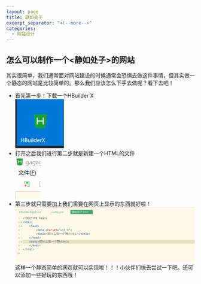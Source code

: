 ```yaml
---
layout: page
title: 静如处子
excerpt_separator: "<!--more-->"
categories:
  - 网站设计
---
```

## 怎么可以制作一个<静如处子>的网站 <!--more-->
其实很简单，我们通常面对网站建设的时候通常会恐惧去做这件事情，但其实做一个静态的网站是比较简单的。那么我们应该怎么下手去做呢？看下去吧！  
* 首先第一步！下载一个HBuilder X  
![HBuilder x标签](data:image/png;base64,iVBORw0KGgoAAAANSUhEUgAAAIIAAACDCAYAAABBX8NYAAAAAXNSR0IArs4c%0A6QAAAARnQU1BAACxjwv8YQUAAAAJcEhZcwAAEnQAABJ0Ad5mH3gAAA+TSURB%0AVHhe7Z17bBzVFcbjOCQhmJCHje04/Nf47YSXHQQNj4KAtEpQ1VaqBBRRJCpU%0ACaqqRZiQlwshISUJJCEmsWM7L959gNIiKrW0RZSWhkdCElqE2vxTtQUFqgpo%0ABc3p/e7MN3t39u7GjonZe+eO9dPM3Dkz93jOt+c+dnZ3XGtzi7S3tmnaWlpl%0A3B2HAxljbnu7jEPwIYaOtnYtBpthwG+0EJgJWpqagxAySntLSyQEZAOIIQgh%0Am8xtU3FnRsAaTYTNMOA3WggQAfsJWNsMA36T1zSgjzC3vcNqGPCbeRw1sFkI%0AGSGb6KYB2YBzCUEI2aSjVcUdwTexGQb8Juksom+ANbKCzTDgN3nDR4rBZhjw%0AmzwhhIyQXZJRA2iJ32+wGQb8ph2dRY4YdGYIGSGTdKBpQN+AIghCyCZtmFnk%0A288QQWvoLGaSqGlAHyEWQnvoI2QS3TRACBQDOow2w4DftDY3R00Dm4UghGyi%0AmwY2CcwKNsOA3+imAcGnGJqbVIqwGAb8Ro8a2CxABFjbDAN+Ez28GvcRsA59%0AhGwyr6MjN2ogNsOA3ySdRYBsgLXNMOA3eZ1FEDJCNklmFgGHkDbDgN8ko4aQ%0AEbKNHjUwG6CPEEYN2UT3ESACEjJCNklGDRAAskEQQjbJexs6ZITs0o64MyNQ%0AEDbDgN/g445aCJxMCp3FbKKfR4AAOto7Qh8hw+h5BDYJbB5shgG/0UJAJxFC%0AoBhshgG/0fMI7B8wM9gMA36jZxbZNwhCyC66s0gREJthuVO5Yq+cumaTYuPI%0AWb1JJt+75cRY9ZBa98qpqxRqPbHnSanoft3qYzmTvOlkZgWbYblz6pp1MmvX%0AAmnY0XlCzBrqlHq1Hik4b9bQ+QnTN98i45e8ZPWxnMmbYqYgbIblzuRV26Ru%0A56Uya1AF5LNioFOmbrhVKpa8bPWxnEmGj65nhEk/2KVeoV+wB2jM6JSqdbfL%0AuO5XrT6WM8mogRnB1c7iKSt/InUDl1uCM3bUD3ZJ1doVSggHrD6WM3kPpvCt%0AaJthuVO57Dmp3npF1FZbgjQW1A9dKFPWrFX+vFHgX7mT9+6jy01DxV2/lZm9%0ACz9bIez4vBo5bLb6V+5oISAL4MMteL/BWSHc+UeZ0ftlFZCuggCNFXVDl8qk%0AVdut/pU7Hj2Ysl+mb7pWGobmW4NUs/0cmd4/V6r756m2/DyrTSnOjM8HdQP2%0A82tVZ3Viz6MW38ofbyaUxt1xUKZtuFkadhUKoWb7PLn5+W4ZPPy4rH5lszTt%0AvqTAphQNKstc/4vbZNuhR6Tv0KNywZOLlBjOLbCrG7hCd1rt/pU3UWdRBd+H%0Ab0yZuv570rDzgoIATetrk51vPiVY3v7XETnnsatV+fCzwllKCBv3D8ox9Ydl%0A8d6bVIY4u8CudmChTFj+rNW3cif54Q79NbxKBBCDzdAFTlvbIw277UIYUNkA%0Ay5/ee1vOPgEhrH+tTz4+9okcO3ZMFu290SqEmm0LZfzS31h9K3fadB8hzgj8%0AwgyboQtMXv2AzCqSEU66EHZ0qlHLYienl0EiBIgA366Gtc3QBSbeMyD1uy7M%0AD5BibITQpTqrX1ejl1esvpU70EDedzG7+l4DmNDzhNQOfTZCmL1TCWHjDcoP%0A9yaTgP7lHrNpcFkIlcuelZp+NWpITSqlhTDv0aukXvX6MYwcDg2DnccVQsOu%0ALjlj/betfrmAfopZjxhiMegUYTF0gfGYXXz4MiWEzrwgmUJ4+/0jcuXT18m5%0Ajy+U8x//4rA474kvybaDj8gnpYSwe75UrVti9csFtBD4yy3A5T5CRfc+mblF%0AvdpVe20GyRTCRx//R/a/e1j2/XO/4sCw+dsH/9DDx6JC2DNfptx3n9UvF2hp%0AasrPCMBm6AYHZPrmr0mDaq/NIJlCGO1SSgiTV/VafHKDaGZRZQSKweUJJTD1%0AwRtKCgHp/ehH78m7Hx4dNu98dFQ++PhDfX6pPsLEu3dbfXKBKCO0RZnAByGc%0AseE23V6bQTKF8Nb7f5WLf/xVad5zmbQ+cvmwaFdseWNnyT4CRiGVK562+uQC%0AWgiYTGAfweVRA6i6f2lJIXDUgPcK6gfUqGAYzFbXKDlqUKOUmv5OGb/0V1af%0AXCB+00k1DXFWcLuPcFimrF5X8MZTWgif+jyCGqXUbLtUKpb83uqTC2gh6I/D%0Aq0zg9tvQEZPuHpD6En2EkyGE2WqUUt27UNX/WoE/rpA8mEJcfq8BnLLyKfUK%0AzQ/kyRYCOqcz1Ghl3B2HCvxxhbizmBMCnlKyGbpC5dLnpHZABcgQw0kXgmqK%0Apj54k9UfV9BNA7JATgxuZ4SKJS9Idd8CJYTc7CKEMPTmk1oIb73/lxN6HuGB%0A17erUcP/9DUW7/1mvhD2zJfT8Ri7xR9XQD8xeVQtygjuzixquvdJ9dYrpcEQ%0AQrUK2k2//L5sPrBDel7eMOInlGYPdsq1z90qm/YPqmsMSdcT+U8oYZRy2trV%0Adn8coQUZAc1BLiu4nRHw7l917+LoY2xxoOp1MLtk9tB8OavIM43HA4+r4XyA%0AD7LkHdvVJZPufdjiizskQoAIMJ/gvhAOy7Qt1xbMLp404r7IKT3uzioC3TRE%0ATQKygh9COGPTLWMqhNrtXVK5/BmrL66gMwKbhehzDW7PLILT198+hkLAZNIC%0AGX/Xr62+uEL0YIoSQtQ8QBDuZ4TT1t4zZkJAX2Tm1qul4s4/WH1xBf08ApsF%0AjBh8EMKUNRv1K9UWuE+bhp2dMuOhr0hFt7uziqC5MZ5QQpPgixAm37tNt93p%0AGcaTAYaOM7Zcr4Tg3iegTXTTYHYUfRDChOU/l2mbr5Oa7VfrzyPWD8aPuI9W%0AGFpcnVI/oBi8SOoGL5eavmviJ5MOFvjhEnEfIRKBL6MGzPnjsfIJy56VSff0%0AS9XalTJt07dUp+4a1cO/SAVT9R9USh9W84H5CEXdwAVS23+VzHz4ejl9w3f1%0AV/VM7HlKKu56UdXn5pPLJokQ0CygefBh1FDIAdWrf0llip/J5Lv7pGrdcpXO%0AvyHVfZdI/Y5oQkgHHIHHq151NNHZrO2fL9VbF8m0jd9RgX9QBf5HUrn0eSWy%0AfeqabmeANHlNgz8ZoRQHVXv+qv5EUuVyfBPb/SrQN0rN1ot18M9Uwcc7iVU/%0AXKkC/5hULnkhCjz6AN3uvrt4PJJRAzIBROBnRiiGCmy3emWrII9f9rz+HqYJ%0AK55RQsGnlVDub+DTJI+qccSQLSEESPw2dNQk+NtHCByP+Mu08PRyNI8AbIYB%0Av8nLCL5MKAVGTnNjY66zyCGkzTDgN00QAoLPrBAyQjbRQkDw2U+Yi5+PtxgG%0A/Ea3BMwIoY+QXeJH1aLRAjODzTDgNwVCCBkhmzRjZhFNAwQQmobsknQWSWga%0AsonOCAg+CELILokQIAI0DUEI2aRxzpzcPAKbB5thwG/0qIFCoBhshgG/SSaU%0AKAZdYDEM+E3SR+DQMQghm+i4MxsEIWQX3UdA8NlHADbDgN8kGcHMCjbDgN80%0AzYmfR+AcQsgI2SR504nZANs2w4Df6FEDmwUQOovZpPFzc0b3XsPvjnyosR3D%0AcuvTf8/bN5d3P/gkz/544FpYNr54VO9jfbxrlPJvOPz00L91nQt6j+SVp31x%0AnSQjcB4B2AyLMVIhmPt/fue/owrSWAgBwE+QLhvtdcuJaEJJf7VeJAL9YUiL%0AYTFK3eh04NP7wwlkKcZKCMgGpu+oF0vazmV0Z1F/Pb8SAAVhMyzGaIVgvtKw%0AjVTMfZC+vnkNmxBgy4Wv2rR/KOdins+AM9DmMfjFfSyw4TEf0F0CfCM7hIDm%0AYaSjBtuNJlhKCSG9P1ohwM7cZ0DN8ykO7mMbZdimEMxrmPAY7X1CzyPwtxqI%0AzbAYuJGllnTgzcUMCBiNEBjEdKfODDzOSwfZPI/bps8mFFax4y6jR4sIPpuG%0Akf64VzpQJumblt5nj5z7oxECymyvZPN8BtK2mELAOn0dgAU+2upxneh5BDYN%0ASgQj/YBLOlAmWEoJAeCmIkDYHgshoI60DSklBDOzYKHPvpB0FvnrLWOZEYAp%0ABNu1zAAA8xqmEIoFEcd5Ps7DYh43KXYN1GOWc9+0cZ0kI7BZOJE+Qjp4BEsp%0AIaSbhmI3fDhCABCN+Yrn9c3zYZ/OCjxeTAhY0pnKFJgP6HkE9g/Goo+QXkx7%0AgGtx4bXN62MpJgSAfS4IXvr8tA0WXs8mBNim6wA4B0taIK6SlxHYPNgMA34T%0ATTHHQkBHMQghm+h5BAqBIwebYcBvogdTlADwPXvsJ9gMA36jmwaOFkLTkF1y%0A7z4qAUAIoWnIJtHDq0oEaB6wDhkhm+TNLGKtv5PXYhjwm2T4yEmlkBGySV5n%0AkVnBZhjwm6RpABAExcB9rFHGrIEy2hHaA/Y1zG3u8zzzuulz8Iv1/LExbgM4%0Ayods0bHhGk9UYZtrZjZCn1mOX7wFuDZ+wqipsUm9Gpr1PqEN7XCcv4SXOxb5%0AAL+wjeujWQWsC7+ThO1iwIbXhx+4LurBNsrTvmGb+6Z/kW2jOtaUrOEXwDb9%0ANMtt+7ppYJDgHNbcNjEDyHPSNoD/JDCvhTWP2c7Xx9VaBw5l8X4U8OhbYZOA%0Ax4HQQYi3ibbBeUZd2MZ1cSN5bfMm86byOIPAfdpG/kT14kam64YQTAFQHPwf%0AeQxlqEOX4Zx4n/XQF2L6hu1iYol8j8RAHxlwM/C0MY8lGQHASQbOxBQB/0nu%0Ap0nbpq+RPoZy7Ocdw7Za45+DCOCsvtFqjUAD/KPmPsuS6+LRu7hOlCEI3M4F%0ANLqxXOfEl6vfDADX8Ak3j0KAH7puBfwwA67rM7ZNcXAbdWjfFFogqu7GOY1J%0A/aybAkAZ/eI296PjOd+4jeBzn8E3M0jSR6BzhMEC2AZzVcpm0LA2z6GNCcpx%0APtcsR50spx3WKKMwcLOjYEQq5j/Em41/CmAbQTeP4TpmvWZd2NZrHIvBTcQN%0A5E1GvcS8wTly/tA/YgoDggC4T/TDBD7xGF/drI/bqI/H6Id5zLTBcQQ32m/U%0APmg/4qBzn2UUAXzWGQGO8CYB85XEwGCfmOWmOFjG83lN81yAMh5L2/MfQxDw%0AjzEgEAZf9RQC/gnzMxkMQIK6Duu3+hHDukxQBj9AugxrU5iol1Cg9AWBZrAp%0ADGYMYB7jPoLKwOJ+mPtRkKN9+pf2NdqOxMo1X/0siwQT+Ywy3UdgMBgQBhSO%0AIdA8hv30zQSw5doGr5cuM883y7DmPwiiQEQ3nUHHNm44y3nzCQOifcYxdUNx%0Abd5sgDpRD19hrIv7Ub3KP/zv8XbOHyPY8c1k3SjDPn1jGX1JCwF+Yc19ruGD%0A6R+36QfLTWHk7CLhUAD0jfu8X5F/zfJ/FRLYivWv0+4AAAAASUVORK5CYII=)  
* 打开之后我们进行第二步就是新建一个HTML的文件    
![新建html文件](data:image/png;base64,iVBORw0KGgoAAAANSUhEUgAAAEQAAABwCAYAAACn+NYJAAAAAXNSR0IArs4c%0A6QAAAARnQU1BAACxjwv8YQUAAAAJcEhZcwAAEnQAABJ0Ad5mH3gAAAgRSURB%0AVHhe7ZeJcxRFFMb3T/AqUVLghRqrNFjmIhG5lFggoKiIIndpEBVPpLwKtVQ8%0AkDLgGQiwWUKuDSEkZANkE4yIAsJGMCGRwFIoKEpIIYiWgHx29/bszryd2Qs3%0AuJX+qr7a2emet69/703PrA1KBikgRAoIkQJCZADiObgLzr21WLy7BItbiw1e%0A0srPlWDp7jJTL2svQ/V+N9p/3SujJaYMQOzbyvFQwyxkVI9B+urRQU4Tn2OQ%0AYeLM6rvxSNMcrG2tl9ESUwYgjm+dGFk3FUkrM3B5YTpzGnoLpwdZG/c5XVwz%0AbsNMuHa7ZbTElAFIVcs6jF0/A0kOtujlaehrH4C+yzORtJx/TxXnfE5Fkj2d%0AjWcKi3MMyoT6p7HJu1VGS0wZgLj3bMKD9U+yxTEYhZm4bdW9SC27C9esGIjL%0Al93iB3IZO762aBAyy0dhgHMM+thZRzFAUxtmY+ehVhktMWUAsuXADkxqeJYt%0ALg03Ft8Be5sTc7fMx6DKcbi04GY/kIsL+iOneiLmbf8IHzQvxvVFQ3Dp0pvx%0AaOOL2Nu5X0ZLTBmAtPzShqmNz6PX8luQUpKDqn3r8c6OTzBk9XhcWHCT6Azu%0ACwpuxMiayVi0c6l4AiWvHCpAzWqai4PHfpbRElMGIN7OA5jZ+BJbXCr6MyDV%0A+zfgw+8KMLpmGq4szGKdMFj4SkcWxtfNRH5LEQrYozi5eCiuYONzNs/D0ZNd%0AMlpiygDkl99/xTNNr4k9IaV0OCq9dXB21OKtbQuR2zgHj3/xsvCj7Pj9HZ+K%0ADvqcQUkuHoLrVg7G618vwB9/n5TRQsjrRn5+vt9OjxceJzt2e+UEri7fOf88%0AN/SjQnGIYwDS9ecxUeWrHLcKIOV716L1yB60dLZj2+Fm5u+Et7Lj1s492NXZ%0Aho932QWQlNIcvLdpIU6fOS2jmavL4xQ/rM/Z65bJ6k52edzw+JtNLsrpYUfy%0ATJziGID8eeovzN08X+wJHEiVdx3y2R4xveEFDKy4F8MqxwvfWjEWT2x8BY62%0ACt8eUjIU6c5RWOTKl5Gs5IWb/bgzkKGUTFS/OipRRa268YtjAMKr+96mRehf%0AeidSynJQs7+ePUXyMXzNRLaZpuIKe5ZwL3Z8T+0j+Ox7h3htTy4dhkGr78eS%0AeoeMZKEuD5y6agRkvhB/xf2WC4ljHAOQs2fP4qOGfAyouBs3leeI/zVvb1+E%0AwZUP4KKCFAGFmz9xRlRPZhvuEnzWsgLJZcMwYu0krPyyXEayUMQL8VXOcL/r%0AKxvHOAYgXEvqCzG06gFcz6r+xrcf4rGNLyGjfDR66d5DLmHHA9lL21NfvobZ%0AX72JfqWDcN/6XFRuqZFRrGTV6jJxLTORtFN37/Pc+b2uLSx+cYKAFDWVYWTt%0AFPbfJBP92BvqNWyD7cPeQumrO38SXe0YiH5snM+d1PAcXJ7wf+x87WtMMmgz%0AFAvRVU5WUl/peMUJAlLxzRpW7RnozRbZe1kakpg1CHog/FOMcbO5M5pexhct%0AX8kooeVPXNrtDb73td1fmD8V9K0uFY84QUDWNTeIt9XexQzICv7Pli2YvcoH%0AYEjLf71iTlEmZm9+C9v3Ncso0cp8M4xe5x4nCEjbwR/weWsRJm98FiNcU5Cx%0Aaox46erjYIAEBPbHb0UWe9QOQ9bqsRi1bjqmND6H4vYq/HTkkIwSpSw3ySj1%0AH8QJAsIfvYdP/IatP3pQuL0cr9a9i4erZuH2NROQVTUW2cx31kzCtJpn8MaG%0ABShprsKOgztx5MRRnPnnjIxiLd7Cxs1QboS6l6VIFK84QUDM1HXiGDy/taJy%0AXx1qDzRg99EO/H7yuByNXvTej7XF4xEnIiA9SQoIkQJCpIAQKSBECgiRAkKk%0AgBApIEQKCJECQqSAEMUMxJVrg82WC5f8Hk58fnZeh/ymkysXtuw8mIycF51T%0AhwgoES3GhVxbNjQeHXnZgevCAulAXjb7nVwfenGtjRfDaD4ceT7WCgNEJmOS%0AQFjrEyOL5onL9YUFYoCnfbfsTF++pp0YoaLoEP5jgSoHiS/MNFGaJO8WE4A6%0A+2HJuYHv4YAwWeYRmaK6ZSz3ASbRrvrMNYkEA9eJBennheoQk7GwQGQBzFKJ%0ARNHtIR15yDZNxrhHBBS45XxATOaFAGIGOTwQ8+siVdSbqlmXBFVdSpxni83T%0AruFA6eItgZjvBz4gPsgBE0Chui6MogYiFqWvMv9xi4q5cn3zQt1q4YBQzpF0%0ASKicwil6IFziB9liXQSOhfxAxHW0uiYWgBIJCJPWupaV1+lcOsT8lokASPfe%0AMloVtUdo6C6JDYjvulg2VTEn3puq1hGmyWiQLDomViBmY+GBmHdWpAoLRFTJ%0AYqFm0ubrKxQzENmBURXb8tUgMsW8h3SXREdIYL4OtTZXSPgR6H8PRLsFItkT%0ARHdadltkSgAg3SsFhEgBIbIdP34cygHbcPYUlANWQIgVEGIFhFgBIVZAiBUQ%0AYgWEWAEhVkCIFRDiuANJK5kQk81ixct2u93vbgFidj6UzwcQ7fi8ANG6gFo/%0Arp8fbysgxOcdSDj3OCD8nJn14/r58Xa3AonFPQZI+6gbTM/32A6xAkKtOqQn%0AdQiHYGWz+dzqliFWQIh7NBC+eDPTefE0B6K5W4EkghUQYgWEWAEhVkCIFRBi%0ABYRYASFWQIgVEGIFhFgBIba1b1sG5YAFEJw6rCytgBArIMQKCLECQqyAECsg%0AxAoIsQJCrIAQKyDECgixAkKsgBArIMQKCLECQqyAECsgBh/Gv7E5X4/FOj1H%0AAAAAAElFTkSuQmCC)  
* 第三步就只需要加上我们需要在网页上显示的东西就好啦！    
![添加所需内容](data:image/png;base64,iVBORw0KGgoAAAANSUhEUgAABLMAAAFxCAYAAACImup6AAAAAXNSR0IArs4c%0A6QAAAARnQU1BAACxjwv8YQUAAAAJcEhZcwAAEnQAABJ0Ad5mH3gAAENySURB%0AVHhe7d3Pix3pYej9vH+Ltc0ua4HBK8+mQZCAIXghjBEogiFYYDzgIepXiObi%0AhWcRhrZeWQsp8iIMGo9Gt0N0FQ3nXok3ujOjXCtoiJFaCJKZxc1wVwYv3uet%0Ap36cUz+eOqfqdJ9WV/dH8GF0qurUqapTLaa+PFX9J+H/+2MAAAAAgCn4kxf/%0A7/8TAAAAAGAK/iT88esAAAAAAFMgZgEAAAAwGWIWAAAAAJMhZgEAAAAwGWIW%0AAAAAAJMhZgEAAAAwGWIWAAAAAJMhZgEAAAAwGWIWAAAAAJMhZgEAAAAwGWIW%0AAAAAAJMhZgEAAAAwGWIWAAAAAJMhZgEAAAAwGWIWAAAAAJMhZgEAAAAwGWIW%0AwMR99855OHSpcw0AAI4DMQtg4lIhAg4qda4BAMBxIGYBTFwqRMBBpc41AAA4%0ADsQsgIlLhQg4qNS5BgAAx4GYBTBxqRABB5U61wAA4DgQswAmLhUihvjR8/8I%0A4f98En7Umfd+uP1/Qnj9/P3WdE6T1LkGAADHgZhVev0v72X/8/5euP2/0/Mb%0A/ved/OLvR//yv9Lz34b9Xw7f/j/+r3D7/opl8338ZZhlf4/H5q3u63E83oTZ%0ArLroHXreHT+jfu6PsXaEGKovZuXTw+fhamt6126YZUvO/kdq3lBFOEuv4+1E%0Atatvsp0atP+bURz//wi3/2t6/lFJnWsAAHAcHG3MyoNLdqGwn5gXldGiMb+c%0A1v6f7O/evxNe1987RmI73mrMmu9jEY/a84ttW/55eViY/bfkvJRinenPy+Xb%0AVMas7O/5Rd2I9R+qwz7eHFjy52XVz/cxdCpj1v/4PJaa9J83u+G7//WT8Lp8%0AWf+TjE35sgeMLkvXMSRmFUFt3J/loUrMKqTONQAAOA4mE7Oa7/lvxUXGukGr%0A3I56HHmrMSvTG6zKz2rua7n/Y3SOVRydlZpeyj+3HrviZ76li/4NHG8Ooufc%0ASfxcHXenMmbVdEdmFWGoHo/6Rm/lYhhLzlsSmGIwqy/bu47oMEdmLbZp1fqG%0Ax6zu8ToMYhYAACw30ZiVydd1eBehbztmzQNBaxuKW7na21XErN7j2BaPVTJa%0ALQlUnZj1FolZx0x5rr6tkXqH6HTGrL7Q9B/h9vPPm2EmH8XVjjpLQlX2p3h/%0AsUx7NFceiVoxqwhH7T9VyDmcmFXEofhn2GirwTGrHMUmZgEAwNGaeMxasq6R%0A3n7MypTrnUeCch+7n3NYMasyZqTXWwhcYtYxI2YdN+mf1dU6o656bjGc/2mE%0AqPazrurhaWjMiu9pRZvGbYfVOj8Js97RW0vU96c9ImwJMauQOtcAAOA4mGzM%0AKi5C62Gl77a5xIV3Yjv6L2rboSdbZr8vrlSjqxba252PtIrbWG5De3sXI7Gq%0AdaXi0WHHrLZln91v8Z20jln12dU+l9JxaszxJiqOe+2YdSJT97xMfbfFuZf4%0A/mrr63xW1Pp+u+fl+O80PSIxKvel/MyDnnP9P/fTUt/HVdIjoco/jWDUDFKd%0AENWITlE9bg2MWfk6WtGoMRqsWOf8z6igVY0gGx+FFjGrWkf5Z77tre0q/1RR%0Aq4hRifdX2996blk7holZAACw3DRjVrme5oVp8yK3M32dmFV+duO91bTO55cX%0A0/XPT2xnEbPeCz/qbGeleVGePlbtODBA7fPqQSIVE/L5cRvXillxvbX31WNC%0AYhtS3/Ww480iUrXO2/07tdeJ8zKTikXFtKj7/SV/1trRLPFztfZ3mvzcTPne%0A6jMOes4V005XzBpuRczq3IIYl68CTPO9lfY6UtGmOVqsGpn1fm2UVSt+9Sq2%0AYZ1RU0XMin9qn1UGqMb6ekZmFfsV/3Tfn/+pRblq2fqxErMAAGC5txKzVkle%0ADLd1YtDhx6zFSJXFtFziQrtv2fb0VERom1+gt2PBXBEoGsdpmbi9neNSbEsn%0AFuT7lm1fPnImRrfhn5OKBb3BpYostX0cc7wZFmJ6j2nv8W+vL/VzNTxmrf+d%0Apn+e8/XVph30nBtyDKcgHoPh0qOKYni5PY8wS/6UIWZ53BoSs+Iyn4dZNq0e%0Ag5rL1GJW7XVjGw7ypxaV6or1tmNS87PzaStiVnP/q+PeXm9xrFZFvrchda4B%0AAMBxMNnbDIuL5Pr09MVv8sI7sR3di9ruhe9cuU2LC/H+Zdvr7Y8LpVa8Sx+r%0A4vPS8xLi/g6JWfVjnf/9vXB1VsSCISGpLwyk97n9vYw53iTP644lxzTT/l76%0Azs18+lox62Dfad/PZP09Bzvn+t8/NdW/F8O0A1GmM8oqagapbohqriMPMPPQ%0Aszpm5ctnf6/+WyxTbNvifYltTU5L6W7jUEXM6o4Ay6cPjlndGJVebxm5xCwA%0AABhsug+A71yYlq8PK2Ytu9juzCsv2nst1tsNA3XltuYX4fW/t5crPq/3OLYN%0AilmtUJDvY/nZ5f4mo0RNcQyHxJCo9X2NOt4sDUWVFcet/X2lA1Dq+0v8TEXt%0An6uDfqftZfL1N8PTgc65jJhVThsds8rX8/e017k6ZsW/5/Prz82q/z03NFyl%0AvO2YNeD9uTJm1aaLWQAAsNz0Y9b8wrR7odpYbmzMSowCmetciA8IC6X0RXah%0A2Ib2xXtqveXnjZH4zLgtxWcltj/fx3okKJfp2fboYGFhzPFm2Dm3fJn8e9lk%0AzDqE77T+2fnfW58pZhU6P+9LlfGk8yfGlyIA9f6pxaxoHl2exxhWjy+rY1Z7%0AegxC3fli1mK5o5c61wAA4DiYcMzqXqgnL8bL9zcuggfFrL44lohOmfTFc1fv%0ActV2tuYV+9S+2C72vfc4tsX9TXxmXHfch3x/2mEi3552JCiOSV+AOFhYGHe8%0Aqc6N7vGu61+mPN6rfn6q6Y3vpfveXOfn6hC+03yd2flf/vbD9jl/sHOuev/p%0AjFmNALPGyKy56sHmjXnjYlYVhboBR8xaLHf0UucaAAAcBxN/ZlbrIrRc/+IC%0Aubx4zaaNj1mL5VLvbX5OJhXNMnG99eWWXmSnLqqTketwY1Z92lwyZtVV27xY%0A5qBhYdTxJlMG3dYxf/0vv1ycR8nzp/r5ab4vNW0+vfH+8rtbGbMW01Z/p93z%0AqT79R/ezcytxDotZhep4DlPGk86f5TErrbmuxbIjY1YyiEVHEbOqfVjs/+CY%0AVX5Ge7vFLAAA2KzJxKz2/2SnLmCj4uJ0sdzV/cSFd2I7ei9qaxfeuXghXG5T%0AN65UcWGhvUzqIruICJl2HCjN92k+//BiVt9xfCsxKxp1vFl8Dwvd49RdZsz5%0A0P3+Ej9TUd/P96DvtHs+VarzP/X9H/Sc6/25n5jG8V0pEYgGjMzqakWgxiil%0AMvKk/nSC1eJz8ojTmH+AmNUzaqrrIDGr3ObyT/VZYhYAAGzW0cYsDkk3mq2U%0AiBExOlShYHAYg8NQxqwh511fsGKh8/O+1MCYVcagdMwqY1U7zOTviREmHcLy%0AmNOIVeV66tPKUVrrBKx6WMr/dMIRY6TONQAAOA7ErEk62MisOGql8d72yJlV%0AekaQwVDDR0T1jAKjIflz2qsWs8pglf8pg1IjCCVj0JDRUkNiViJk1XTCVPtP%0Az/s4PKlzDQAAjgMxC9iYPFr13I445LZRo7KGaUeIKchjlSB1rKXONQAAOA7E%0ALDh2VtxGOrFRStWtrAurR2Qt3jP951kdhebxhcOROtcAAOA4ELMAJi4VIuCg%0AUucaAAAcB2IWwMSlQgQcVOpcAwCA40DMApi4VIiAg0qdawAAcByIWQAAAABM%0AhpgFAAAAwGSIWQAAAABMhpgFAAAAwGSIWQAAAABMhpgFAAAAwGSIWQAAAABM%0AhpgFAAAAwGSIWQAAAABMhpgFAAAAwGSIWQAAAABMhpgFAAAAwGSIWQAAAABM%0AhpgFAAAAwGSIWQAAAABMhpgFAAAAwGSIWQAAAABMhpgFAAAAwGSIWQAAAABM%0AhpgFAAAAwGSIWQAAAABMhpiVeX3nUjj7zrmwPUvPZ7OOx/HfC9vZNsTtmNvZ%0ASywHAAAAvE1iVmZ5TElEjsz5i9fCrdmzxPLRszDbuRTO15ffuRlmr1LLZl7t%0AhVvLln91szEv7VK4lS0/2yle94ah2bVi+TLUVPvelG1LcnvTx6KyboxaJ2bF%0A95x/51qYJeatR8wCAACAKRCzMuvErLmLN8PrxvLPwq2LieVyifgyu9YfqqqY%0AMiJmzZftbFdUbVu5bDYtHbMqi+UKxydmFdHuMGNWXbmfYhYAAAAcOxuPWd8+%0AuRpufPBuuHH/s+T8zStGSW3f6RtFNTBmNeLQs/C6FqHO19Y9j0PZ8ouRTXEb%0AimWbgWQRh85n01/XwtHr2c1sm3tiSjm6qi/+9O5P+b7U9jaWfVUcszi9ud+b%0AiTyTjFnx+4/fWWoeAAAAsDGbi1nffBTufvBuuPvks/Dl7bcVsxajpOoBp218%0AzCrNR0xVUaWKU6nIUm3LYt48fI2NQytiVno7up8f9e97ah0DIs8a6tvw+k5t%0ApFq8lbM+Mqzc72Xm33P53cR1NsNcdhzK1zFGzdfdsHo/599d6rwAAAAANmZD%0AMeuz8OiDq+HLb+Lfn7+dmPVqL2yXt9Rt9z7bqrQ0DpVhIxktWrftJUY+1TXD%0AUeu9ieV7rYxZmda29EWr4xOzLoXzF8tA1FD7/DViVnOd2blQha3ydfrYD9zP%0AbHuK8LbGdwgAAACs5QiemfUWYtZ8xNTAyJBHkhVho2cETuOB66siU2P+8vUu%0AtepzcrWRWDHs9XxWMma9iqOXiv1qBp1yPUnNEV9jVNsQLW7dW9yamdrPlbcZ%0Azs+BMnCVx6xaX3/EiwbGrKg6tjGUrYqmAAAAwIGduJg1DyNjItEBYlY9iiwP%0AJJkyqBSjh5avd6lBMStTCzp9+1cPSR0X27FowzGrHY8ax6s2PTM4ZlXHt4pZ%0ArdcHjlm5KhymtxUAAAA4PCcqZsWHshfBYmRYyd930kZmFart6wszyZh1MT4w%0AP/Vw87GRZ5jeCFju50Fi1vy97XUtPYbr7KegBQAAAEfhBI/MGhG08rCxTsxq%0APfdqSXyJmtGm9d7E8r2WhpiWFcv2hqQkMStNyAIAAICj4plZKy2JWWUQmc9r%0A39rWUK6nFmCqUVOjA8iKQNWwYtlpx6wl3+9Rxawxv2gAAAAAOLCTGbOiEZFh%0AEVNSy5VhoxGonoXZneo32TWDSP22vvny2bYkR+7Mo1s2vb585vXsZn6r33zZ%0AOjFr/p7zydshM0cRsw41mgIAAABDnNyYlRty+9dimXS8KMNGj856a4GqIzFi%0Aq4oySX0x5W3HrB7D1tG1Tsyq5rXNlx0bs3rWV2lvw/x7S47CAwAAADZlYzFr%0A//674cYHKVfDl9+k37MZz8JsJz7QPBFESouYklomFXAuhfM7N8Os9xa3vXAr%0A+8z68ukHqhfyUVgXm8svXX87xCyzYtnJxqxMfOD/+SpElo4sZsXPbo2mAwAA%0AADbvCEZmAQAAAMDhELMAAAAAmAwxCwAAAIDJELMAAAAAmAwxCwAAAIDJELMA%0AAAAAmAwxCwAAAIDJELMAAAAAmAwxCwAAAIDJELMAAAAAmAwxCwAAAIDJELMA%0AAAAAmIxTG7Ne3nsYvnPh03D5aXr+0XgRLmfbELejcub6i8RyAAAAAERi1oiY%0AFd+zdeFxeJCYtx4xCwAAAGAMMWtEzHpw/dNw5lBjVl0RtsQsAAAAgH4bjVn7%0A998NNz5YePRVernNehZmO5fC9p1njemTjFmza+H8zl54nZoHAAAAcApsLGbl%0AIev+Z4tpX+0ODlrf+82Pwg9++5NecX7qfV3Pwq2L58LZd86F80ti1st7j8NW%0A9vf8Nr8rj8Pum9o6nj7Opy+zdW+/WPbNF/l64jofXC/Wf+bKF+HlH/fDbvl6%0AqzdWrY5Zr+9cyvfl7MWbghYAAABwKh3hbYbPw5e3W4Grx198/NfJ6ZVV83Ov%0A9sJ2HrIuhe1ZM2RFMWadufAwbF0pIlNdY/TVGjGrvs74GZfLkFW9bsSyuYG3%0AGcbRWTFoZft161ViPgAAAMAJdjJj1qubK4NPNTIriqOlXubT9/NbCeO01O2H%0AK28zLGNWvs4YuGohrBgBVnxm+tbGEc/MiqGu3L9UqAMAAAA4qY4wZn0WHn3w%0Abrj75HliXtNBYtbQW/GqsNSJR2WAmo+2qhkas4pbC7PX5brarw8cs3L9t1AC%0AAAAAnFRHFrOKh8FfDV9+k55fV8Wq794531Gf3/Z6dq0MWdfCLDG/rneU1CHE%0ArPl72+s61JgVCVoAAADA6XIkMav6rYZDRmVFhzMya3nQmn7MErIAAACA02fj%0AMevbJ1dHhazoIDErN+KZWeNjVt8D3DNHFbNWPNweAAAA4KTabMz6ajcPWUMe%0A+l534JgVDfhthmNjVvWerXvVA+NbjiJmDQh1AAAAACfV5mLWmiEr+t5vfhR+%0A8Nuf9IrzU+/r6r8Vb52YVc1rmy87Nmb1rK/S3oahD7cHAAAAOKk2FLOehy9v%0AF8/JSnn0Veo9m/IszHYuhe3DiFmZl9n8rSs90WnTMWt2LZzf2ROyAAAAgFPr%0ASB4ADwAAAACHQcwCAAAAYDLELAAAAAAmQ8wCAAAAYDLELAAAAAAmQ8wCAAAA%0AYDLELAAAAAAmQ8wCAAAAYDLELAAAAAAmQ8wCAAAAYDLELAAAAAAmQ8wCAAAA%0AYDLErIl4ee9h+M6FT8Plp+n5b9XTx8d32wAAAIATRcyaCDELAAAAQMyaDDEL%0AAAAAYJMx66vdcOODd2uuhi+/SSxHy7Mw27kUtu88a0yfZMyaXQvnd/bC6/o0%0AAAAAgAM4spFZ3z65Ojhofe83Pwo/+O1PesX5qfdN37Nw6+K5cPadc+H8kpj1%0A8t7jsJX9Pb4+c+Vx2H1TX0dlPzyoL3fhYdi6/iK87CyXefMi7F7P5pfLRlvZ%0Aeh8sW++VxbKVdsx6fedSvi9nL94UtAAAAIBDcYS3GX4WHn3wbnj0VWpe0198%0A/NfJ6ZVV8yfp1V7YzkPWpbA9a4asKMasPEhdKaJW3ZkLj8OD1vIPrjeXmS97%0A5YtW0NoPu4kwlS/bWe9+73qj5KixODorBq1sv269SswHAAAAGOHoYtY3H4W7%0AYlbaq5srg081MitajLBaxKVGSCpv+zvTGIkVl03dqrgfdq8/DrtP9xvTlq73%0AyheNUVsvVz0zK4a6cv9SoQ4AAABgqCOLWfv33w03bn8Uvk3MaztNMWvorXhV%0AzIqBqjGvDElb9xYxKoao1Git8McX4XJqHSmdQFWM4Equd1XMyvXfQgkAAAAw%0A1GZjVuMh8MMfAF/Fqu/eOd9Rnz91r2fXypB1LcwS8+t6HwDfiVn9tw1WOrca%0AvnkRLiduX4w6Matzm2JmUMyKBC0AAADgYI78NsO7T56n59eczpFZy4PWxmLW%0Amy8aD35vW3xeOapr7ZglZAEAAAAHd4QPgB9+q+Fpilm5Ec/MWh2zytsMU9Ep%0AoXo21ta91m867ASq/tsMk8/XqlvxcHsAAACAocSs42LAbzMcGrOqZfMHxdce%0A1J6yCFG19z/9IlwuR3fVP28Rvspl37xojAJLxqwBoQ4AAABgqKOLWeXzs4b8%0ANsPv/eZH4Qe//UmvOD/1vunrvxVvTMxadathfR3Vevs0Pq/nlsSt64/z6e1t%0AG/pwewAAAIChNhaz8lFY84e/R7thP7Ecbc/CbOdS2D5QzIr2w4PrD5Pxqb2O%0Al/eKGBXnnbmQvSeO6HpahKvu52XTy1B25srDbH72uWXk6sSs2bVwfmdPyAIA%0AAAAOzZHeZggAAAAAByFmAQAAADAZYhYAAAAAkyFmAQAAADAZYhYAAAAAkyFm%0AAQAAADAZYhYAAAAAkzGJmPX5//wsOR0AAACA00XMeotEOgAAAIBxxCwAAAAA%0AJkPMeotEOgAAAIBxxCwAAAAAJkPMeotEupPvD7/6s/DPf/p/hd//Y3o+aQ8+%0A/r/Dmf+S+fhJ8vVRe/mvd8LWjXIbSpf/Nb3sYTpuxwEAAOA4ELOYpJf3Hoat%0AC4/Dg8S84+Q0xKy4j7/7078M/5mYt66X//1vkxFn67+/6Cw7Vlz31n+5M/jc%0AmW9Ly9ox6+snYffjuA219d24E3b/tbtvmzwOAAAAUyVmvUUi3foeXP80nBGz%0AjoX//OmfZPu4mZhVRZv264MogtDQmPUi7OYjsv42GZvGexIuxzjVox3INnkc%0AAAAApupoYtZXu+HGB+9mdsN+av4Kos9x9izMdi6F7TvPEvM2R8w6Pk52zCrj%0A0yHd1rfYjyfhZX36v97Jp7c/Z9RxmF0L53f2wuv2dAAAgBPmCGLW8/Dl7Riy%0AxKy26e/Xs3Dr4rlw9p1z4Xw9Zr35Imxd+DRcfhqj08PwnezvZ658kV2874fd%0A8vXW9fbF+H54cO9x/r58+QsP82XqF/zh6eN83jJb9/Zr68y8eZF/ZrXefJkr%0Aj8ODN7Vl1vVvt8O//7SIVYU/C7//VTNG1GPWH371l+F3fxrDT7bsn/9l+Pd/%0Aq62rUq5zvlzmd9my/9lZ9nb4fbbM7/LPe9LYjt/99G/CHxrLRk/Cf9Y/v1yu%0Au97Ustn2/PR2c53/+Jfz9fQptq32njHKuDOPNuXrvpFLnVv+et6/TDqUbSZm%0AdW9R7Pmcgcchen3nUv6zePbiTUELAAA40TYes759crWIWPnoLDHrxHi1F7bz%0AkHUpbM9ao7LKmLV1pQhXUYxTl8uQVb3erQWlONKqmldXRLByudExaz/sXkkv%0Ad+BRXf/2N40wtPBnjUhVxKw/C7/783r0qrRHMz0J//7nqXWmli1j1k//Jv9v%0AZ/mf3q4tW42eai2TWG7psn9ei2SbjlkDbSRmfb3XfJ5Vyo29Zmgdar7uvw2X%0Ay9FZL79+Ei5XtzJ+nXjPGHF0Vgxa2c/lrVeJ+QAAACfAhmPWZ+HRB++Gu0+e%0Al7caill1k92vVzeXXzCXMStGozwu1SJUHK0VH95e/T1fvpx/pjESa38+qmu+%0AXM2w2wzjSLDHYfdpM3BV4Sy13mEW0ak5YqkY0dSNWWXcmS+bLVcGo+bth3GE%0AVfb+f6xHoL5li5hVrPvPFu/5t2p6PX6V01ojtv7wj38Tfv+rVsyqIlV7v8qR%0AX6nbJYfcZjjbKUbw9VpzNNHgmFWz8jbDTcasKFt/Ea/q68u256AhqxJDc35c%0AE6EZAADgBNhozNq//264cfuj8G18LWadCINuZSpj1nxUVRWrWq+rmNQfpl6E%0Ay/F9nVsSh8asHq3PH60alZUY1dQ2j1ntZctoNGj0UrlsOmZ1I1I3LlXL1qJX%0Aj/4wVQWxvpFcJyhmNQy7zbDajrbU5+cPlf+4vfxhPWC+0nMLMAAAwAmwuZj1%0AzUfh7gfvhkdfla/FrI6p7dfr2bUyPFwLs8T8ueo2w+qWvzIetV8XMan/VsBK%0A41bD0uCY9eZFuFy73bFu7ZiVjEtpvQ+A74tZcWRV8pbEnpg1IKjlss+rPwPr%0A979KPS9r2W2OpfqthqUhMWtTphezyvXl8+Jthi+y7Vm8N/UsrPUJWgAAwMm0%0AoZhVPvT9fi3WiFknwmJk1pKgdVxiVu12x5R1Y1ZvoEoYFbN6n8NVOFDMyj0p%0Abi2sBat462N9vpjVNixmDVV8dne75r/N8CC3LzYIWQAAwMm1mZiVh6ur4ctv%0A2tPErLrJ7tfAZ2YNi1llmEoEq2WKmNV8iHxbXKb43PRvRTzoyKwhtwiOiVlF%0AFIrT0r858OAxq64KV80H1ufbkAhWyxTb3VxP21HfZliNduqPWUMftn6YMetF%0A2O190Hs1YmtoZFti2S9nAAAAOAE2ErPyZ2V9sMy4qGVk1jE05LcZDoxZ1QPh%0At+ID4JfEqbr5e9qhqqaKWZdrD4B/+fSLcLkcCbZ2zJo/g6odnvofAD8mZv2+%0A9lyr+kiqtWPWv2Xr+Gm8rbAZZFLbVk3LH1a/JE7Vzd/TjnA1m4pZ899S+HE1%0Aoql5214qZlUBrLjNrzmva1Mjs5qffWgjs1aFZgAAgBNgow+AbzAyq2P6+9Vz%0AK9PImLXqVsNkdCrX0Tb/jEwVvPqsH7MyZYzqao5QGhOzqmX7HCRm9d++2L49%0AcPmthp39iHqOxZCRawe3eAZVw43+kVnzANaSXPaQY1bfZ1cO8sysQb+cAQAA%0A4AQQszigZ2G2cylsHyhmRfvhwfWHyWdc9UWnl9l6tloRrB6z8mXuZcuU8+Jt%0Aifnor6fF9h0oZmWKUVP1ABUfrL569FMuEbOiP/yq+aD2fIRU9jlx2toxK/OH%0A7PN+14hU5boTy+YjzH6azU8EsGTMynTXf1QxK/P1Xric374X/W24nI96KiJU%0AOlAVI6G25u8pHEnMir7O1lnGtvln37gTHgy67bFf/AUN53f2hCwAAODEO7qY%0AdQBGZgEAAAAQiVkAAAAATIaY9RaJdAAAAADjiFkAAAAATIaY9RaJdAAAAADj%0AiFkAAAAATIaY9RaJdAAAAADjiFkAAAAATIaY9RaJdAAAAADjiFkAAAAATIaY%0A9RaJdKfJXth+51K49So1b11xndfC7FDX2fT6zqVw/s6z5Lzlsm27WN+2Z+HW%0AzrX0/s+uhbM7e93pb8Orm+F83O7UvBVmO5fC9iw977C+q/W/DwAAgJNDzOJY%0AeXnvYfjOhU/D1vUXyfmTFSNJjBmpeWuKYSOPQPm6z4WzIwwNImvHkzwK3Qyv%0A59OehVsX0zFvtnNuSQQ6SnEb4/FZN2b178f8u0rMG2P097HGudHUPBZxH9PL%0AjXG4PweH6cT++wMAACeMmPUWiXRt+2H3yqf5xeSZC4/Dg+QyY7wIl7N1xfVV%0Azryti9Q4+qgRd+qqiJKWjhfFe0ZFoKXbkLZuzIrRo/m+vphVjuBqTHs78lCz%0As1eEp0HHKW57dnxKxfe1eH1+Hq/iqKzWvMb84UaHvwNF1HI0WXJeyhrn5GGI%0A5/WhjHo8wf/+AADACSNmsVFxpMPWiAvDoSMjhq33+FxMLh+Z0x8BulGotEaY%0ASr9neUhbKbkNqQjSE7PyENFd71EHkXbAysPWyOObDk3F8W1+h0UE68aXA34X%0Alfp2H2nMissfRlQaozxmPd+Vf38AAOBkErPeotMQ6R5cP6xRDk3j11tcWB7p%0AxWRPqFmoQkFxQT48ZqUCyQBrBLC1RmbNPyfGjdR+R0X0iM+ZqseP0SOPDkHc%0Ahu6tb8/ybVl1vF7fuTYfaVXtV/G6eD5YXHdzBFb87pY9W2uJ/NbNaz0hrEct%0AZr2e7TX3ZZbNS363e+HWnbjsyJi1xvl1YOVtlH3H81T/+wMAACfY5mLWV7vh%0Axgfvdjz6KrHsCkZmHWfxoj+7OO8JHif2YjK7cI+RYtiFexEwGgEiDxPVhf/I%0AmFVGsvr0fGTRPBTV1EPKkcSsYl+6n9NzDBojeRLLbFS1rX3Bpji38/kDtikV%0A4mLsOpvt0/zWwvJ7mb8uo1f9PWm1c2TM91iLWe3tK14njnlcf37e9MesPPTV%0Az7NBhoax5f+m1BXb0b9e//4AAMDJtOGYtRv2U/NGMjLruCpjQHah2ggeTx83%0Abq1J2bq3X1vPwNtxRq+3bsjF5H54cO9x2CrXdebCw/x2o5eJZefxaEhUqAWF%0A+bR5MIiva6GivkwmXqw3Y1JxK9d2HPHTilmd6NT4jPL1pmNW/IzkcelGkyqI%0ALPY7EVY2JftOthPRLcandkQpvusYV9ojmxajsqIi2Cxed38rYnv/hu9vvg21%0Abc2P3ZCYUT/3+v6e70e17vo2LY9ZqfM1vHoWZrPU+TJ0lFf8/OK8WH3exXUm%0AlvPvDwAAnHhiFut5lV1I5hed8Zapk3ExGUdbpNZ55soXyQvKPAKUAWNpkIiB%0Apx6VMs1IVFzAD4lZ1et2ZGq/zrU/N74eefGbXG+vIrTdirevdT6nFW7KmHKr%0AEUXawSPbz1eHpLbO4rbC9Mif3v2tzvc4kioZa4Zox6v265TF9jaXi9OL7Vk6%0AaqwerTJx/+I5MWvt5zxONc6R9vex0BuzEud6oX9dc8v+TUnI9yX1s+ffHwAA%0AOPHErLdosvuVXyAPu4ja1O04h77e8kI1zl9cOO5nn1M8EPry09qydfECvDwW%0AfRfg7SBVTVvEgGEx63UtNLSjSzLCtMNCI1QM0xt3EqpQkp8fq2JWjDHZ3xvr%0Ab70vX19+bA8u/4zqvF0SgJbvb7bN8RlZg+NBdW6s1v3MZ/n3Hbf3/M7NMMv/%0A3j3H8md2VcuktqkVs6pzrXNrXr5ctu+N8/AIY1b13Qw+tuV+JD9rwb8/AABw%0AMh3pM7PWeV5WZGTW8TEPDAOjyFQuJvvXN2R7qkCQihLxYrN9gd6eNixm5YGj%0AfE87uiQjzKqYFV/nF8IHl297dmGdx4p6lJpHisTyrW1aHpIORxyllZpeGb0N%0A2fbXbzXsv8Uw6ga99sis19kxvJWPxMqOUx7dattSjlxqPlA+KkZvVTFo+04t%0AbHViVrGPqZ/f7vT+ANUXs/J1jIxZ+Xvy/e1uU6/y3E0GtRr//gAAwMm0uZjV%0A8u2Tq3nQuvvkeXL+MkZmHQ/5yKDqIjsxP2UaF5P7YfdK+hafSu+tPnM9F5Rl%0ATGjErFrAqb93dcxaaEeX9utc/JxlMWupGB/WvDhux6zWZzZDyCJy9I72OULJ%0A47hM+xjn+sLNqpgV35d9fra+Klp21W+Z7Ho9uxluxVFa1bR2zCpf51GssZ/F%0A990cGdW3H8tjVvr4pde1zr8pUfz8Iefyqf/3BwAATqgji1nhj8/Dl7ffDTdu%0AfxS+Tc7vZ2TW8bEYRTHs4vN0XEyuuJDMR9QsIkE3BBy3mFXuTyfSLA8pc6Ni%0AVrWPN3vDyVFaK2bF7z37fhfiuZDal3a8ar9OiKPdqtFZ+aitId9fTSNmFd9r%0Avn+tyJX/XMeIFv87/77Gxqz+83jZuvLPHBO08m3v+Vlr8e8PAACcTEcYs74O%0A+/fFrLrJ7ld5MTnk+TbFRd/DsPsmPb9rzMXk4a03X9/K0Q8J5a1fq59ZU4SL%0A8zvxtrR2kOiPAGNiVh4E2taIWfEzU8v1Te+oB6z630udEFIFoWNwId4+riu1%0Ag2GuFm6y+fXQlX8njdfdn6F8dFV5LuXfa239/d9Bdg5l51YnBtWjVev7z9cV%0A111fpnEujoxZ+XrifmXfZQxj9XlL1pXL35ttz4B/U4pzfcm6avz7AwAAJ9MR%0AxqzPwqP47Kz74wOOkVnH0MCLqJf3igcYb91L/4r5rmEXk4e93vn6svkvh16g%0AjrgAz9WWbx6zg8esQQbErDwU9C5T/Qa95evI97Napv73UieElMdlsjErbnst%0AUB1sZFbzXGjHrCg/JzoBrdz29vT82Gbbkv+3+1nxGWKdcy/fp7j9Y2JWsZ7i%0A2BXP8Gqe5/HfixUBatC/KXGbsmUS+5/i3x8AADiZjixm5aOy1vzthkZmHVfF%0ABezSUTU9v86+8SvsV/zK++Svuz/09S6/1af928TyyBAvJFeFnUq8UC+P0/y3%0A1M2PWSIolI4yZuX7tHJ/yu+8M/Kmph6w5hfcTYt9LY7L9iz+9+1flI8+rvGY%0AdsJK3JchMSvTfiB9/dhl8u9kabipr7P4bhrbnx//uC3PwiwViLL524n1Fw/K%0A79uPpjiSLH8GV3s9VZyKEWvw91qeX9k5kfwe8tA24jzx7w8AAJxIG4tZ1QPf%0A59YYkVUxMus4K0ZhbC8JAC+zi7qt1oXagS8mM4e/3uJX4W8llu1cTMYgtSzo%0A1JVBpxsZqgCwuIBPSV3UH27MKkfSzANUMWInabYXZneKGNcbWepBpv73jlZ8%0AyY/J2w1aRx6zWtrxcmXMyo9Z/bNaUbAzf4wVMSuPVTGqLB+dOY+3Q39eev9N%0AKX9ORgacU//vDwAAnEBH+sysdRmZxTRlF+X5CIqei/0Yh8rl4kX6oY/Mmq8/%0AioEgva5itEszoNWf6zS3cy1s1yxiXGt9jYCVfW4ydJSjdtrvz7flUriVOBZH%0A4dBiVjK4tEJTWx6HWvEorn9JvMlj17K4c4CYVUSo1nuzbbxVxcx4Xt8ZGnTj%0Aw+tXh6+l8n1J/5wAAACni5gFm1LFiZUjjZ7lF/qpi/TXd67NHwbenL46usR4%0ANQ9TO8V6BoWHofJolQgljZjVI4aSVAjLxNFfh7qdIxwkZuVhKQa+7Hgvvsty%0ANNF8+tiQU5wb88jYlh3/pSPZRsWsxbbG6NTcj6gIkOd3bi5+w+JI+ci+lT8P%0AacX5vF6YAwAAThYx6y0S6QAAAADGEbMAAAAAmAwx6y0S6QAAAADGEbMAAAAA%0AmAwx6y0S6QAAAADGEbMAAAAAmAwxCwAAAIDJELMAAAAAmAwxCwAAAIDJELMA%0AAAAAmAwxa+pm18LZdy6FW68W017eexi+c+HTcPlpbbnj4unj47ttAAAAwLEn%0AZk3as3Dr4rlw9uLN8Lo2XcwCAAAATioxa8pe3Qzn3zkXtmfN6WIWAAAAcFJt%0APmZ9tRtufPDu3KOvEsuscLpi1rMw27kUtu88S8xrmu2cC2ffuRZmremTjFmz%0Aa+H8zl5jhBkAAABA20Zj1v79GLB2w35i3hinJ2aVtw2+cy6cXxmz9sJ2z3L1%0AmPXy3uOwlf09vj5z5XHYfdNctrAfHtSXu/AwbF1/EV52lsu8eRF2r2fzy2Wj%0ArWy9D5at98pi2Uo7Zr2+cynf7/YtkwAAAAB1m4tZ+Yisg4es6FTErFd7YTsP%0AWZfC9mz1qKwi/jQf/F6JMSsPUleKqFV35sLj8KC1/IPrzWXmy175ohW09sNu%0AIkzly3bWu9+73ig5aiyOzopBq2e/AAAAADYWs+KorLtPnifnjXXiY1b57Kvh%0AEaccwbWzl5i3GJkVLUZYLeJSIySVt/2daYzEisumblXcD7vXH4fdp/uNaUvX%0Ae+WLxqitl6uemRWjXnkshkQ9AAAA4HTZUMz6LDzKn49V/Hf+zKzbH4Vvk8sv%0Ad5Jj1lq3182u5e9pP/i9UsWsGKga88qQtHVvEaNiiEqN1gp/fBEup9aR0glU%0AxQiu5HpXxazcmNstAQAAgNNkozGreZvh8/Dl7Wza/fFhKsasPqnlp+J1GaXO%0AXuw+xH2Z/MHvS+JX7wPgOzGr/7bBSudWwzcvwuXE7YtRJ2Z1blPMDIpZkaAF%0AAAAAdG14ZFZrev4cravhy29a01eYerRaZjEya2DQKm9JXBZ4Nhaz3nzRePB7%0A2+LzylFda8csIQsAAABI22jM6jwzS8xKG/HMrCJ+LQ9fw2NWeZthKjolVM/G%0A2rrX+k2HnUDVf5th8vladSMfhA8AAACcLhuKWelbCr99crV16+EwJz5mRYMi%0ATvlw9J4Hv1fGxKxq2fxB8bUHtacsQlTt/U+/CJfL0V31z1uEr3LZNy8ao8CS%0AMWv0g/ABAACA02ZDMSvTGYXVM1prgFMRs3Irbq/Ln7G1OvSMiVmrbjWsr6Na%0Ab5/G5/Xckrh1/XE+vb1taz0IHwAAADh1NhezMsVIrPI3Ga4ZsqLTE7OiZ2G2%0Acylsd2JWGboGxJ5xMSvaDw+uP0zGp/Y6Xt4rYlScd+ZC9p44outpEa66n5dN%0AL0PZmSsPs/nZ55aRqxOzZtfC+Z09IQsAAABYaqMx67CcrpjVo7wFb3uWmAcA%0AAABwSohZEzHbibcfDvyNhwAAAAAnlJgFAAAAwGSIWQAAAABMhpgFAAAAwGSI%0AWQAAAABMhpgFAAAAwGRMImYN8fWrGQAAAAAnnJgFAAAAwGSIWQAAAABMhpjF%0AMfLr8N47Pw4fPknNW1dc58/CJ4e6zqbPP/xx+OGHHyfnLZdt24/r2/Zx+PD9%0An6X3/+7Pwtn3f92d/jY8+UX4Ydzu1LwVPnn/x+G9u+l5h/Vdrf99AAAAMAVi%0AFsdHjCQxZqTmrSmGjTwC5es+F86OMDSIrB1P8ij0i/D5fNrH4cMfp2PeJ++f%0AWxKBjlLcxnh81o1Z/fsx/64S88YY/X2scW40NY9F3Mf0cmMc7s8BAADASSJm%0ATcQ//91e+M6FT8Nf7aXnH7q9fzjaz4vi6KNG3KmrIkpaOl4U7xkVgZZuQ9q6%0AMStGj+b7+mJWOYKrMe3tyEPN+78uwtOg4xS3PTs+peL7Wrz+4TxexVFZrXmN%0A+cONDn8HiqjlaLLkvJQ1zkkAAAAaxKyJOA0xa/nInP4I0I1CpTXCVPo9y0Pa%0ASsltSEWQnpgVtymx3qMOIu2AlYetkcc3HZqK49v8DosI1g17B/wuKvXtPtKY%0AFZc/7FtpAQAAThcxayJObMzqCTULVSgYG7NSgWSAoxqZNf+cGDdS+x0V0SM+%0AZ6oeP0aPPDoEcRu6t759nG/LquP1+Yc/m4+0qvareF08HyyuuzkCq4h6a+1j%0Afuvmz3pCWI9azPr87q+b+3I3m5f8bn8dPvwwLjsyZq1xfgEAANC0oZj1WXj0%0AwbvhRo9HX6XeczCpnZumGAiyC/nWBfQkY1Z24R4jxbAL9yJgNAJEHiaqC/+R%0AMauMZPXp+ciiRiwq1UPKkcSsYl+6n9NzDBojeRLLbFS1rX3Bpjhf8/kDtikV%0A4mLsOpvt0/zWwvJ7mb8uo1f9PWm1c2TM91iLWe3tK14njnlcf37e9MesPPTV%0Az7NBRoQxAACAU+poR2Z9tRtufHA1fPlNYl7N937zo/CD3/6kV5zffk9q56an%0ADAfZRW07jsSYdebCXvjF0/j3fwjfv/BpHpvO/Pwf8mn1ZQuPwt//cm++XPT9%0AbNm/71s2rvPni2Ur85j19EG+rjM/fxD+ufP+WfZZ2bxy+6pp83g0JCrUgsJ8%0A2jwYxNe1UFFfJtONWcWtXO/FET+tmNWJTo3PKF9vOmbFz0gel240qYLIYr8T%0AYWVTsu/kvUR0i/GpHVuL7zpG2PbIpsWorKgINovX3d+K2N6/4fubb0NtW/Nj%0ANySm1s+9vr/n+1Gtu75Ny2NW6nz9+snH4ZO7qfNl5CgvAACAU+oIY9bz8OXt%0Ad8ON+58l5jX9xcd/nZxeSc1P7dykPMkuZPOQFW+v6l7oVjHr+z8vRmjVtSNS%0AjFO/SISpvmVjiEotGy1GZhXr7L4/+qfwV9myZ375T63pmRgByoCxNEjEwFOP%0ASplmJIoBYVjMql63I1MyOrU/N77eaMwqQtuH8fa1VTGrjCkfNqJIO3hk+/nk%0AkNTWWdxW2B0hGPXub3UOx5FUyVgzxDoxa7G9zeXi9GJ7lo4aq0erTNy/eE58%0A0trPeZxqnCP9Aao3ZiXO9UL/ugAAAFg4upg1cFRWdOpiVn4xvTz4VLcZRt//%0A5T+Vo6PiiKpi+vf/7lFn2TiKajESqxiplU+vR6fydsLmstk6UrcZltPqn1Wf%0A3ntLYowc5f6lQl3UDlLVtEUMGBazPq+FhuMYs6pQkn/nq2JWjDHZ3xvrb70v%0AX19+bA8u/4zqXFwSgJbvb7bN8RlZS87lpurcWK37mR/n33fc3h++/4vwSf73%0A7jmWP7OrWia1Ta2YVZ1rnVv+8uWyfW+ch2IWAADAUTuimFWOyrr9Ufg2Ob/p%0ANMWseYxYEVCqQNUJSdWoqPntf9UIqn8If99YLjVvybLJQNX+rEJ+i2HP7YcL%0AVSBIRYl4Ed+OH+1pw2JWHjjK97SjSzLCrIpZ8XX8fg5Bvu1Pfl3EinqUqgJS%0AavnWNi0PSYcjjtJKTa+M3oZs++u3GvbfYhh1g157ZNbn2TH8MB+JlR2nPLrV%0AtqUcHdZ8oHxUjN6qovF7H9bCVidmFfuY+pnsTh8fs/J1iFkAAABrO5qY9c1H%0A4e6IB79Xseq7d8531OfX1XeqPe84qW9nPoqouiCvTU+pYlZ39FMZpOYxackt%0Af5nms63a763pGW1V3e44v9WwfJZWN7Kl9AStMiY0YlY7KpXvXR2zFtrRJRlh%0A4ucsi1lLxfiQ/uyV2jGr9ZnNELKIHL2jfY5Q8jgu0z7Gub5wsypmxfdln5+t%0Ar4qWXfVbJrs+v/uL8GEcpVVNa8es8nUexRr7WXzfzRGUffuxPGalj1//ugAA%0AAFg4kpi1f3/4qKzodI7MWn4Ru5mYlR5pleu7dbAVr4q4lRoF1tYTsir5iJpF%0AJOiGgOMWs8r96USa5SFlblTMqvbxF8cidqwVs+L3nn2/C/FcSO3LqpiVEEe7%0AVaOz8lFbQ76/mkbMKr7XfP9akSv/WY0RLf53/n2NjVn957GYBQAAMMzmY9bI%0AUVnRaYpZufyiuT3io6k3ZlW/ZXAer8pAdcDbDKuHwi+PZ+Xfe8LZXHnr17Jn%0AZhWKcPHD9+Ntae0g0R8BxsSsPBy2rRGz4memluub3jEyZs2D0JiItCFrxaxO%0A9KuFm2x+PXTl30njdffnIh9dVZ5LVWSq5vV/B9k5lJ1bnVhUj1at7z9fV1x3%0AI2zVz8WRMStfT9yv7LuMYaw+T8wCAAAYZOMxKx+V9cFu2E/M63PqYla0Ivgs%0AYlbtdr6n/5THpHZ0qkJUjEyLEVfpB8BXy85vE6yts73euWrU1t/FkJb67YY1%0A+cV7sV9LR9dUass3j8PBY9YgA2JWHk96l6l+g97ydeT7WS1T/3upE0LK4zLZ%0AmBW3vRaoDjYyq3kutGNWlJ8TnYBWbnt7en5ss23J/9v9rPgMsc65l+9T3P4x%0AMatYT3Hsimd4Nc/z+G+AmAUAALDKZmNWOSrr7pPn6fk9vvebH4Uf/PYnveL8%0A9ntSOzc9xcVuagROFbNSuiOjitFZyWV/3hqFVY7sai/3/V/+Qz49GbNq60/e%0AoljKI0MMU6vCTiUGvXLf57+lbn4cEkGhdJQxK9+nlftTfo+dkTc17ZgVj1PL%0AYl+L4/Le3fjfgVFwg0Yf13hMO2GpLwLFY9fax/YD6evHLpN/J4lwtVBfZ/Hd%0ANLa/ilnZvE9SIwez+e+lwli+XX370RRHkiUfTF9F7PxB9rXpAAAA9NpozFpn%0AVNa6Ujs3TcWIjffasSCOmPrlXvh+bdTUmZ/vhb/qe/B6ufx82QvZexsjtWr2%0AHszXm68zjv4qI1c6ZiVGdCXkQWpZ0Kkrg043MlQBoAxEZehp23zMKkfSzANU%0AMWIn6e6vwycfFjGuN7LUg0z97x2t+JIfk7cbtI48ZrW04+XKmJUfs/pntaJg%0AZ/4YK2JWHqti1F1+i+083g79eQEAADjFjuQB8EchtXNsTvEg+SEPfl/l4/BJ%0AjBF9F/sxDpXLbWRk1nz9UQxW6XUVt5W1ItqPs/W3vf+z8F7NIsa11tcIWD0j%0AgmIoiQGv/f58W34cPkwci6NwaDErGfBaoaktj0OteBTX3xsDy9i1ZP5BYlYR%0AoVrvzbbxwypmxvP6w6FBNz68fnX4AgAAOO3ELEZaPHtr2aiswao4sXKk0cf5%0AhX4qZn3+4c/mDwNvTl8dXWK8moep94v1DAoPQ+XRKhFKGjGrRwwlPSOO4uiv%0AQ93OEQ4Ss/KwFANfdrwX3+Vi1F0xfWzIKc6NeWRsy47/0pFso2LWYltjdGru%0AR1QEyB++/4vFb1gcKR/Zt/LnAQAA4PQSsximfOh7ZdmzsgAAAAA2RcximDJm%0ALX32FgAAAMCGiVkAAAAATIaYBQAAAMBkiFkAAAAATMYkYtbn//Oz5HQAAAAA%0AThcxCwAAAIDJELMAAAAAmAwxCwAAAIDJELMAAAAAmAwxa+pm18LZdy6FW68W%0A017eexi+c+HTcPlpbblNevr4aD8PAAAAOLXErEl7Fm5dPBfOXrwZXtemi1kA%0AAADASSVmTdmrm+H8O+fC9qw5XcwCAAAATqqNxqxvn1wNNz54d+H2R+HbxHKr%0AnK6Y9SzMdi6F7TvPEvOaZjvnwtl3roVZa/okY9bsWji/s9cYYQYAAADQtrGY%0AVYSs3bA/n/ZZeBSD1v3xYer0xKzytsF3zoXzK2PWXtjuWS7GrDMXHobdN/Hv%0Aj8PWhU/z2HTmyuN8Wnv58Mf98OD6w/ly0Va27IO+ZeM6ryyWrcxj1psv8nWd%0AufJFeNl5/9fZZ2Xzyu2rpr2+cynf7/YtkwAAAAB1G4pZz8OXt7vhqhu4hjkV%0AMevVXtjOQ9alsD1bPSqriD/NB79Xqpi1daUYoVXXjkgxTu0mwlTfsjFEpZaN%0AFiOzinV23x+9CJezZc9cf9Ganomjs2LQ6tkvAAAAgI2NzNq/372tMDVtiBMf%0As8pnXw2POOUIrp29xLzFbYbR1vUX5eioOKKqmL51b7+zbBxFtRiJVYzUyqfX%0Ao1N5O2Fz2WwdqdsMy2n1z6pP770lMUa98lgMiXoAAADA6bK5Z2Z981G4W3tO%0AVjEq62r48pvEsiuc5Ji11u11s2v5e9oPfq9UgaoTkqpRUfPb/6oRVI/Dg8Zy%0AqXlLlk0GqvZnFfJbDHtuP1wYc7slAAAAcJps9AHw89sN8wfAj7+9sBJjVp/U%0A8lPxuoxSZy92H+K+TP7g9yXxq4pZ3dFPZZCax6Qlt/xlms+2ar+3pme0VXW7%0A4/xWw/JZWt3IliJoAQAAAF0bH5l198nz/HV+i2Ht9RhTj1bLLEZmDQxa5S2J%0AywLPZmJWeqRVru/WwVa8KuJWahRYm5AFAAAApB3pA+CLoOUB8B0jnplVxK/l%0A4as3ZlW/ZXAer8pAdcDbDKuHwi+PZ+Xfe8LZ3MgH4QMAAACny4Zi1mfhUWIU%0A1rrPzTrxMSsaFHHKh6P3PPi9sohZtdv53rzIY1I7OlUhKkamxYir9APgq2Xn%0AtwnW1tle71w1auteDGmp325YM/pB+AAAAMBps9mRWY1RWEXg8tsMl1lxe13+%0AjK3VoaeKWSndkVHF6Kzksldao7DKkV3t5bauP86nJ2NWbf3JWxRLaz0IHwAA%0AADh1NvgA+PrD30ut2w6HOj0xK3oWZjuXwnYnZpWha0jsiSOmrj8MW7VRU2eu%0APAyX+x68Xi4/X/ZC9t7GSK2ap1/M15uvM47+KiNXOmYlRnQlxIfhn9/ZE7IA%0AAACApTYYsw7P6YpZPcpb8LZniXnHXPEg+SEPfgcAAABYTsyaiNlOvP1w4G88%0APDYWz95aNioLAAAAYCgxi8NXPvS9suxZWQAAAABjiFkcvjJmLX32FgAAAMAa%0AxCwAAAAAJkPMAgAAAGAyxCwAAAAAJkPMAgAAAGAyxCwAAAAAJkPMAgAAAGAy%0AxCwAAAAAJkPMAgAAAGAyxKy22bVw9p1L4darxbSX9x6G71z4NFx+WlvuyL0I%0Al7NtiNtROXP9RWI5AAAAgJNLzGp4Fm5dPBfOXrwZXtemrxOz4nu2LjwODxLz%0A1iNmAQAAAIhZda9uhvPvnAvbs+b0dWLWg+ufhjOHGrPqirAlZgEAAACnzUZj%0A1rdProYbH7w79+ir9HKrHCxmPQuznUth+86zxLym2c65cPada2HWmj7JmDW7%0AFs7v7DVGmAEAAABM3cZi1v79GLB2w3417avd7PXV8OU3zeWGWD9mlbcNvnMu%0AnF8Zs/bCds9y9Zj18t7jsJX9Pb/N78rjsPumtuzTx/n0Zbbu7RfLvvkiX09c%0A54PrxfrPXPkivPzjftgtX2/1xqrVMev1nUv5frdvmQQAAACYsg3FrM/Co85I%0ArOfhy9vvhhv3x4eptWLWq72wnYesS2F7tnpUVhF/mg9+r8SYdebCw7B1pYhM%0AdY3RV2vErPo642dcLkNW9boRy+YG3mYYR2fFoNWzXwAAAABTs5mY9c1H4W5i%0AFFZ+2+Htj8K3tWlDjI5Z5bOvhkeccgTXzl5i3mJkVhRHS73Mp+/ntxLGaanb%0AD1feZljGrHydMXDVQlgxAqz4zPStjSOemRWjXnkshkQ9AAAAgONsgzGr+4ys%0A4hlatVsPBxoTs9a6vW52LX9P+8HvlSosdeJRGaDmo61qhsas4tbC7HW5rvbr%0AA8es3JjbLQEAAACOrw3dZljeUlgfhVUGrnVjVp/6cq/LKHX2Yvch7svkD35f%0AEr96R0kdQsyav7e9rkONWZGgBQAAAEzfxh4AXz03a/7bDG9/FPbXvM1wjMXI%0ArIFBq7wlcVngmX7MErIAAACAk2GDMasr/w2HazwAfrQRz8wq4tfy8LV+zOp7%0AgHvmqGLWyAfhAwAAABxnRxizUr/hcIMGRZzy4eg9D36vrBOzqvds3aseGN9y%0AFDFr9IPwAQAAAI63o4lZ5fOy7j55np6/MStur8ufsbU69KwTs6p5bfNlx8as%0AnvVV2tuw1oPwAQAAAI65jcWs4jcXVs/Muhq+/Ca93OY9C7OdS2G7E7PK0DUg%0A9qwVszIvs/lbV3qi06Zj1uxaOL+zJ2QBAAAAJ8qRPjPrWClvwdueJeYBAAAA%0AcCyd2pg124m3Hw78jYcAAAAAHAund2QWAAAAAJMjZgEAAAAwGWIWAAAAAJMh%0AZgEAAAAwGWIWAAAAAJMhZgEAAAAwGWIWAAAAAJMhZgEAAAAwGWIWAAAAAJMh%0AZgEAAAAwGWIWAAAAAJMhZgEAAAAwGWIWAAAAAJNxoJj17ZOr4cYH74Yb9z9L%0Azg9f7RbzS3efPE8vBwAAAAADrBezvvko3M3j1Gfhy9s9MasMWY++Kl/P3yNo%0AAQAAALCeNWLWZ+HRB1fDl9/Evz/viVnp6fv3s2m3Pwrf1qYBAAAAwFAHfGZW%0AT8wqR2HNR2XlYgTLlp2HMAAAAAAYZzMxK7/FsBatqrj1JBW5AAAAAGCYzces%0APGTV/y5mAQAAALCezcasJz0jtMQsAAAAANaw0Wdm3fhgN+zXp7dvPwQAAACA%0AETYTs3qmf/vkqt9mCAAAAMDaNhSzMvkorNothW4xBAAAAOCA1opZ+/fjLYQp%0ArVsIy6BVEbIAAAAAOIgDjswCAAAAgKMjZgEAAAAwGWIWAAAAAJMhZgEAAAAw%0AGWIWAAAAAJMhZgEAAAAwGWIWAAAAAJMhZgEAAAAwGWIWAAAAAJMhZgEAAAAw%0AGWIWAAAAAJMhZgEAAAAwGWIWAAAAAJMhZgEAAAAwGWIWAAAAAJMhZgEAAAAw%0AGWIWAAAAAJMhZgEAAAAwGWIWAAAAAJMhZgEAAAAwGWIWAAAAAJMhZgEAAAAw%0AGWIWAAAAAJMhZgEAAAAwGWIWAAAAAJMhZgEAAAAwGWIWAAAAAJMhZgEAAAAw%0AGWIWAAAAAJMhZgEAAAAwGWIWAAAAAJMhZgEAAAAwGWIWAAAAAJMhZgEAAAAw%0AGWIWAAAAAJMhZgEAAAAwGWIWAAAAAJMhZgEAAAAwGWIWAAAAAJMhZgEAAAAw%0AGWIWAAAAAJMhZgEAAAAwGWIWAAAAAJMhZgEAAAAwGWIWAAAAAJMhZgEAAAAw%0AGWIWAAAAAJMhZgEAAAAwGWIWAAAAAJMhZgEAAAAwGWIWAAAAAJMhZgEAAAAw%0AGWIWAAAAAJMhZgEAAAAwGWIWAAAAABPxdfj/ASW3TihmqyYfAAAAAElFTkSu%0AQmCC)  
这样一个静态简单的网页就可以实现啦！！！小伙伴们快去尝试一下吧。还可以添加一些好玩的东西哦！
